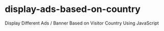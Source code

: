 # display-ads-based-on-country
Display Different Ads / Banner Based on Visitor Country Using JavaScript
